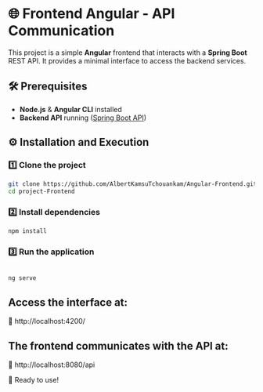 # 🌐 Frontend Angular - API Communication

This project is a simple **Angular** frontend that interacts with a **Spring Boot** REST API. It provides a minimal interface to access the backend services.

## 🛠 Prerequisites
- **Node.js** & **Angular CLI** installed
- **Backend API** running ([Spring Boot API](https://github.com/AlbertKamsuTchouankam/SpringBoot-Backend))

## ⚙️ Installation and Execution

### 1️⃣ Clone the project
```sh
git clone https://github.com/AlbertKamsuTchouankam/Angular-Frontend.git
cd project-Frontend
```
### 2️⃣ Install dependencies

```sh
npm install
```
### 3️⃣ Run the application

```sh

ng serve
```
## Access the interface at:
🔗 http://localhost:4200/

## The frontend communicates with the API at:
🔗 http://localhost:8080/api

🚀 Ready to use!
